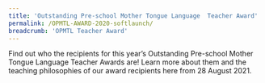 ```yaml
---
title: 'Outstanding Pre-school Mother Tongue Language  Teacher Award'
permalink: /OPMTL-AWARD-2020-softlaunch/
breadcrumb: 'OPMTL Teacher Award'
---
```


<!-- Global site tag (gtag.js) - Google Ads: 726049306 -->
<script async src="https://www.googletagmanager.com/gtag/js?id=AW-726049306"></script>
<script>
  window.dataLayer = window.dataLayer || [];
  function gtag(){dataLayer.push(arguments);}
  gtag('js', new Date());

  gtag('config', 'AW-726049306');
</script>

<div>
  <p>
    Find out who the recipients for this year’s Outstanding Pre-school Mother Tongue Language Teacher Awards are! Learn more about them and the teaching philosophies of our award recipients here from 28 August 2021.
  </p>
</div>
